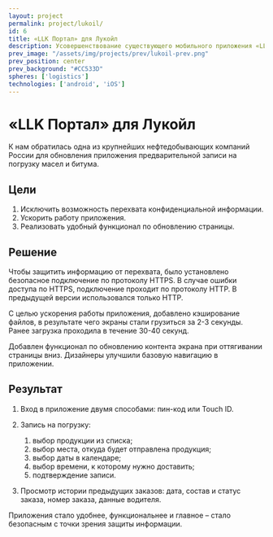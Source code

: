 ```yaml
---
layout: project
permalink: project/lukoil/
id: 6
title: «LLK Портал» для Лукойл
description: Усовершенствование существующего мобильного приложения «LLK Портал» для экспедиторов и авторизованных покупателей
prev_image: "/assets/img/projects/prev/lukoil-prev.png"
prev_position: center
prev_background: "#CC533D"
spheres: ['logistics']
technologies: ['android', 'iOS']
---
```


# «LLK Портал» для Лукойл

К нам обратилась одна из крупнейших нефтедобывающих компаний России для обновления приложения предварительной записи на погрузку масел и битума.

## Цели

1. Исключить возможность перехвата конфиденциальной информации.
2. Ускорить работу приложения.
3. Реализовать удобный функционал по обновлению страницы.

## Решение

Чтобы защитить информацию от перехвата, было установлено безопасное подключение по протоколу HTTPS. В случае ошибки доступа по HTTPS, подключение проходит по протоколу HTTP. В предыдущей версии использовался только HTTP.

С целью ускорения работы приложения, добавлено кэширование файлов, в результате чего экраны стали грузиться за 2-3 секунды. Ранее загрузка проходила в течение 30-40 секунд.

Добавлен функционал по обновлению контента экрана при оттягивании страницы вниз. Дизайнеры улучшили базовую навигацию в приложении.

## Результат

1. Вход в приложение двумя способами: пин-код или Touch ID.
2. Запись на погрузку:

    1. выбор продукции из списка;
    2. выбор места, откуда будет отправлена продукция;
    3. выбор даты в календаре;
    4. выбор времени, к которому нужно доставить;
    5. подтверждение записи.

3. Просмотр истории предыдущих заказов: дата, состав и статус заказа, номер заказа, данные водителя.

Приложения стало удобнее, функциональнее и главное – стало безопасным с точки зрения защиты информации.
